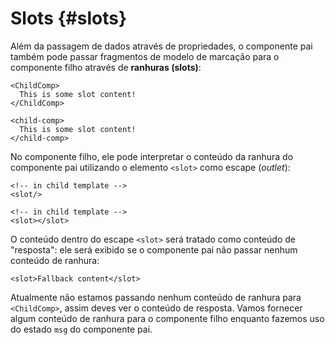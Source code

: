 # Slots {#slots}

Além da passagem de dados através de propriedades, o componente pai também pode passar fragmentos de modelo de marcação para o componente filho através de **ranhuras (slots)**:

<div class="sfc">

```vue-html
<ChildComp>
  This is some slot content!
</ChildComp>
```

</div>
<div class="html">

```vue-html
<child-comp>
  This is some slot content!
</child-comp>
```

</div>

No componente filho, ele pode interpretar o conteúdo da ranhura do componente pai utilizando o elemento `<slot>` como escape (*outlet*):

<div class="sfc">

```vue-html
<!-- in child template -->
<slot/>
```

</div>
<div class="html">

```vue-html
<!-- in child template -->
<slot></slot>
```

</div>

O conteúdo dentro do escape `<slot>` será tratado como conteúdo de "resposta": ele será exibido se o componente pai não passar nenhum conteúdo de ranhura:

```vue-html
<slot>Fallback content</slot>
```

Atualmente não estamos passando nenhum conteúdo de ranhura para `<ChildComp>`, assim deves ver o conteúdo de resposta. Vamos fornecer algum conteúdo de ranhura para o componente filho enquanto fazemos uso do estado `msg` do componente pai.
